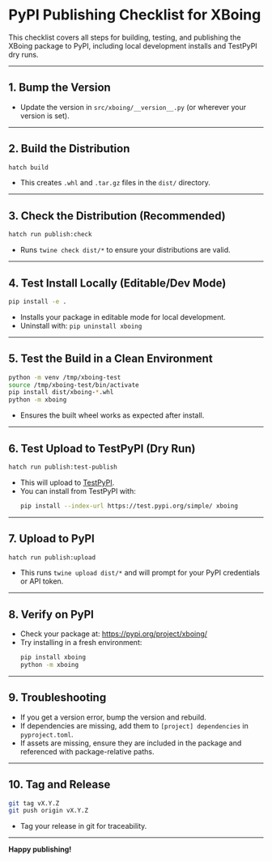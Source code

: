 # PyPI Publishing Checklist for XBoing

This checklist covers all steps for building, testing, and publishing the XBoing package to PyPI, including local development installs and TestPyPI dry runs.

---

## 1. Bump the Version
- Update the version in `src/xboing/__version__.py` (or wherever your version is set).

---

## 2. Build the Distribution
```sh
hatch build
```
- This creates `.whl` and `.tar.gz` files in the `dist/` directory.

---

## 3. Check the Distribution (Recommended)
```sh
hatch run publish:check
```
- Runs `twine check dist/*` to ensure your distributions are valid.

---

## 4. Test Install Locally (Editable/Dev Mode)
```sh
pip install -e .
```
- Installs your package in editable mode for local development.
- Uninstall with: `pip uninstall xboing`

---

## 5. Test the Build in a Clean Environment
```sh
python -m venv /tmp/xboing-test
source /tmp/xboing-test/bin/activate
pip install dist/xboing-*.whl
python -m xboing
```
- Ensures the built wheel works as expected after install.

---

## 6. Test Upload to TestPyPI (Dry Run)
```sh
hatch run publish:test-publish
```
- This will upload to [TestPyPI](https://test.pypi.org/).
- You can install from TestPyPI with:
  ```sh
  pip install --index-url https://test.pypi.org/simple/ xboing
  ```

---

## 7. Upload to PyPI
```sh
hatch run publish:upload
```
- This runs `twine upload dist/*` and will prompt for your PyPI credentials or API token.

---

## 8. Verify on PyPI
- Check your package at: https://pypi.org/project/xboing/
- Try installing in a fresh environment:
  ```sh
  pip install xboing
  python -m xboing
  ```

---

## 9. Troubleshooting
- If you get a version error, bump the version and rebuild.
- If dependencies are missing, add them to `[project] dependencies` in `pyproject.toml`.
- If assets are missing, ensure they are included in the package and referenced with package-relative paths.

---

## 10. Tag and Release
```sh
git tag vX.Y.Z
git push origin vX.Y.Z
```
- Tag your release in git for traceability.

---

**Happy publishing!** 